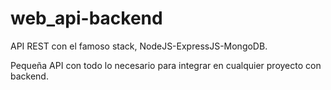 # web_api-backend
API REST con el famoso stack, NodeJS-ExpressJS-MongoDB.

Pequeña API con todo lo necesario para integrar en cualquier proyecto con backend.

